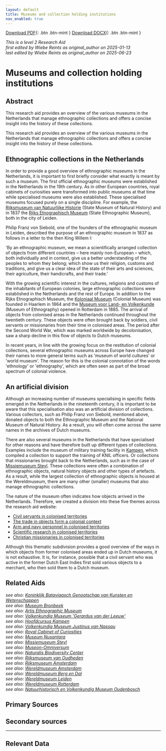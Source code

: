 ```yaml
---
layout: default
title: Museums and collection holding institutions
nav_enabled: true
--- 
```


[Download PDF](https://raw.githubusercontent.com/colonial-heritage/research-guides-dev/refs/heads/main/EXPORTS/PDF/niveau2/English/Museum.pdf){: .btn .btn-mint }     [Download DOCX](https://raw.githubusercontent.com/colonial-heritage/research-guides-dev/refs/heads/main/EXPORTS/DOCX/niveau2/English/Museum.docx){: .btn .btn-mint }

_This is a level 2 Research Aid_  
_first edited by Wiebe Reints as original_author on 2025-01-13_  
_last edited by Wiebe Reints as original_author on 2025-06-23_


# Museums and collection holding institutions


## Abstract

This research aid provides an overview of the various museums in the Netherlands that manage ethnographic collections and offers a concise insight into the history of these collections.

This research aid provides an overview of the various museums in the Netherlands that manage ethnographic collections and offers a concise insight into the history of these collections.

## Ethnographic collections in the Netherlands

 In order to provide a good overview of ethnographic museums in the Netherlands, it is important to first briefly consider what exactly is meant by such a museum. The first official ethnographic museums were established in the Netherlands in the 19th century. As in other European countries, royal cabinets of curiosities were transformed into public museums at that time while specialised museums were also established. These specialised museums focused purely on a single discipline. For example, the [Rijksmuseum van Natuurlijke Historie](https://app.colonialcollections.nl/en/research-guide/https%3A%2F%2Fn2t%252Enet%2Fark%3A%2F27023%2Fb897e22a1eae224b0ca13b5ec14d51cb) (State Museum of Natural History) and in 1837 the [Rijks Etnographisch Museum](https://app.colonialcollections.nl/en/research-guide/https%3A%2F%2Fn2t%252Enet%2Fark%3A%2F27023%2F77c1a0cf982b33b9e88073c4a704049b) (State Ethnographic Museum), both in the city of Leiden.

Philip Franz von Siebold, one of the founders of the ethnographic museum in Leiden, described the purpose of an ethnographic museum in 1837 as follows in a letter to the then King Willem I: 

  'By an ethnographic museum, we mean a scientifically arranged collection of objects from different countries – here mainly non-European – which, both individually and in context, give us a better understanding of the peoples to whom they belong; which show us their religion, customs and traditions, and give us a clear idea of the state of their arts and sciences, their agriculture, their handicrafts, and their trade.'

With the growing scientific interest in the cultures, religions and customs of the inhabitants of European colonies, large ethnographic collections were established in the Netherlands and the rest of Europe. In addition to the Rijks Etnographisch Museum, the [Koloniaal Museum](https://app.colonialcollections.nl/en/research-guide/https%3A%2F%2Fn2t%252Enet%2Fark%3A%2F27023%2Fba9397040f2cf7f618e2180fb6c90208) (Colonial Museum) was founded in Haarlem in 1864 and the [Museum voor Land- en Volkenkunde](https://app.colonialcollections.nl/en/research-guide/https%3A%2F%2Fn2t%252Enet%2Fark%3A%2F27023%2Fe2859af90871cee23d48d1467336b191) (Museum of Ethnography) opened in Rotterdam in 1885. The arrival of objects from colonised areas in the Netherlands continued throughout the twentieth century. These objects were often brought back by soldiers, civil servants or missionaries from their time in colonised areas. The period after the Second World War, which was marked worldwide by decolonisation, saw a sharp decline in this flow of objects to Dutch museums. 

In recent years, in line with the growing focus on the restitution of colonial collections, several ethnographic museums across Europe have changed their names to more general terms such as 'museum of world cultures' or 'world museum'. The reason for this is the colonial connotation of the words 'ethnology' or 'ethnography', which are often seen as part of the broad spectrum of colonial violence.

## An artificial division

Although an increasing number of museums specialising in specific fields emerged in the Netherlands in the nineteenth century, it is important to be aware that this specialisation also was an artificial division of collections. Various collectors, such as Philip Franz von Siebold, mentioned above, donated objects to both the Ethnographic Museum and the National Museum of Natural History. As a result, you will often come across the same names in the archives of Dutch museums.

There are also several museums in the Netherlands that have specialised for other reasons and have therefore built up different types of collections. Examples include the museum of military training facility in [Kampen](https://app.colonialcollections.nl/nl/research-guide/https%3A%2F%2Fn2t%252Enet%2Fark%3A%2F27023%2Ff6ea101de43dbfee244087c8bac58069), which compiled a collection to support the training of KNIL officers. Or collections that missionaries brought back to the Netherlands, such as in the case of [Missiemuseum Steyl](https://app.colonialcollections.nl/nl/research-guide/https%3A%2F%2Fn2t%252Enet%2Fark%3A%2F27023%2Fd2c658fef273decf748b392ab053f046). These collections were often a combination of ethnographic objects, natural history objects and other types of artefacts. As a result, while the largest collection of ethnographic objects is housed at the Wereldmuseum, there are many other (smaller) museums that also manage ethnographic collections.

The nature of the museum often indicates how objects arrived in the Netherlands. Therefore, we created a division into these five themes across the research aid website:

  - [Civil servants in colonised territories](https://app.colonialcollections.nl/nl/research-guide/https%3A%2F%2Fn2t%252Enet%2Fark%3A%2F27023%2F4f29663e147ee9c1ee7a9eb3019fca18)
  - [The trade in objects form a colonial context](https://app.colonialcollections.nl/nl/research-guide/https%3A%2F%2Fn2t%252Enet%2Fark%3A%2F27023%2Fa27519d4364922f3fcd460ffa5f479cf)
  - [Arm and navy personnel in colonised territories](https://app.colonialcollections.nl/nl/research-guide/https%3A%2F%2Fn2t%252Enet%2Fark%3A%2F27023%2F0ceff3da7d6bba371bb16767a65b619e)
  - [Scientific research in colonised territories](https://app.colonialcollections.nl/nl/research-guide/https%3A%2F%2Fn2t%252Enet%2Fark%3A%2F27023%2Feb4ff2b6b993f02054ba064a6389f39e)
  - [Christian missionaries in colonised territories](https://app.colonialcollections.nl/nl/research-guide/https%3A%2F%2Fn2t%252Enet%2Fark%3A%2F27023%2F41e407de73f6c70da371491009c52198)

Although this thematic subdivision provides a good overview of the ways in which objects from former colonised areas ended up in Dutch museums, it is not exhaustive. It is, for instance, possible that a civil servant who was active in the former Dutch East Indies first sold various objects to a merchant, who then sold them to a Dutch museum.


## Related Aids

_see also: [Koninklijk Bataviaasch Genootschap van Kunsten en Wetenschappen](published/niveau3/English/BGKW_20240905.yml)_  
_see also: [Museum Bronbeek](published/niveau3/English/Bronbeek_20241002.yml)_  
_see also: [Artis Ethnographic Museum](published/niveau3/English/EMArtis_20240712.yml)_  
_see also: [Volkenkundig Museum 'Gerardus van der Leeuw'](published/niveau3/English/GerardusLeeuw_20250602.yml)_  
_see also: [Hoofdcursus Kampen](published/niveau3/English/HoofdcursusKampen_20250513.yml)_  
_see also: [Volkenkundig Museum Justinus van Nassau](published/niveau3/English/JustinusNassau_20250513.yml)_  
_see also: [Royal Cabinet of Curiosities](published/niveau3/English/KKZ_20240417.yml)_  
_see also: [Museum Nusantara](published/niveau3/English/MNusantara_20250225.yml)_  
_see also: [Missiemuseum Steyl](published/niveau3/English/MissiemuseumSteyl_20241021.yml)_  
_see also: [Museon-Omniversum](published/niveau3/English/Museon_20250513.yml)_  
_see also: [Naturalis Biodiversity Center](published/niveau3/English/Naturalis_20270710.yml)_  
_see also: [Rijksmuseum van Oudheden](published/niveau3/English/RMO_20241106.yml)_  
_see also: [Rijksmuseum Amsterdam](published/niveau3/English/RijksmuseumAmsterdam_20240905.yml)_  
_see also: [Wereldmuseum Amsterdam](published/niveau3/English/WMAmsterdam_20240809.yml)_  
_see also: [Wereldmuseum Berg en Dal](published/niveau3/English/WMBergEnDal_20241001.yml)_  
_see also: [Wereldmuseum Leiden](published/niveau3/English/WMLeiden_20240508.yml)_  
_see also: [Wereldmuseum Rotterdam](published/niveau3/English/WMRotterdam_2040822.yml)_  
_see also: [Natuurhistorisch en Volkenkundig Museum Oudenbosch](published/niveau3/English/MOudenbosch_20250603.yml)_  

## Primary Sources

## Secondary sources



---
## Relevant Data 



        
